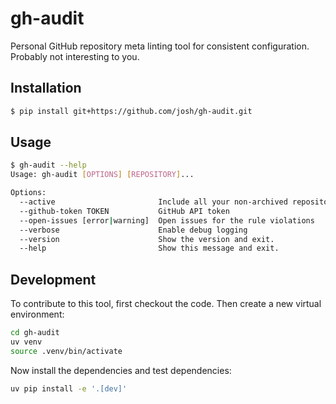 # gh-audit

Personal GitHub repository meta linting tool for consistent configuration. Probably not interesting to you.

## Installation

```sh
$ pip install git+https://github.com/josh/gh-audit.git
```

## Usage

```sh
$ gh-audit --help
Usage: gh-audit [OPTIONS] [REPOSITORY]...

Options:
  --active                       Include all your non-archived repositories
  --github-token TOKEN           GitHub API token
  --open-issues [error|warning]  Open issues for the rule violations
  --verbose                      Enable debug logging
  --version                      Show the version and exit.
  --help                         Show this message and exit.
```

## Development

To contribute to this tool, first checkout the code. Then create a new virtual environment:

```sh
cd gh-audit
uv venv
source .venv/bin/activate
```

Now install the dependencies and test dependencies:

```sh
uv pip install -e '.[dev]'
```
